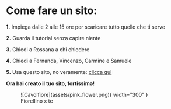 # **Come fare un sito:**
  
**1.** Impiega dalle 2 alle 15 ore per scaricare tutto quello che ti serve

**2.** Guarda il tutorial senza capire niente

**3.** Chiedi a Rossana a chi chiedere

**4.** Chiedi a Fernanda, Vincenzo, Carmine e Samuele

**5.** Usa questo sito, no veramente: [clicca qui](https://squidfunk.github.io/mkdocs-material/creating-your-site/)

**Ora hai creato il tuo sito, fortissimǝ!**
<figure markdown="span">
  ![Cavolfiore](assets/pink_flower.png){ width="300" }
  <figcaption>Fiorellino x te</figcaption>
</figure>

